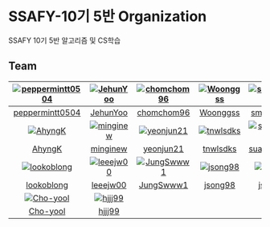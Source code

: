 # SSAFY-10기 5반 Organization
SSAFY 10기 5반 알고리즘 및 CS학습




## Team

| [![peppermintt0504](https://avatars.githubusercontent.com/u/73277351)](https://github.com/peppermintt0504) | [![JehunYoo](https://avatars.githubusercontent.com/u/52781854)](https://github.com/JehunYoo)   | [![chomchom96](https://avatars.githubusercontent.com/u/112466460)](https://github.com/chomchom96) | [![Woonggss](https://avatars.githubusercontent.com/u/88834958)](https://github.com/Woonggss) |  [![smink112](https://avatars.githubusercontent.com/u/95391402)](https://github.com/smink112) |  [![minhouu](https://avatars.githubusercontent.com/u/109497339)](https://github.com/minhouu) |  [![dohakim0205](https://avatars.githubusercontent.com/u/127382101)](https://github.com/dohakim0205) |
| :---------------------------------------------------------------------------------------------------------:| :--------------------------------------------------------------------------------------------: | :-----------------------------------------------------------------------------------------------: | :------------------------------------------------------------------------------------------: |:--------------------------------------------------------------------------------------------: |:-------------------------------------------------------------------------------------------: |:---------------------------------------------------------------------------------------------------: |
|                           [peppermintt0504](https://github.com/peppermintt0504)                            |                           [JehunYoo](https://github.com/JehunYoo)                              |                           [chomchom96](https://github.com/chomchom96)                             |                           [Woonggss](https://github.com/Woonggss)                            |                          [smink112](https://github.com/smink112)                              |                          [minhouu](https://github.com/minhouu)                               |                            [dohakim0205](https://github.com/dohakim0205)                             |
| [![AhyngK](https://avatars.githubusercontent.com/u/130175561)](https://github.com/AhyngK)                  | [![minginew](https://avatars.githubusercontent.com/u/119585059)](https://github.com/minginew)  | [![yeonjun21](https://avatars.githubusercontent.com/u/139312956)](https://github.com/yeonjun21)   | [![tnwlsdks](https://avatars.githubusercontent.com/u/139312979)](https://github.com/tnwlsdks)| [![suakang17](https://avatars.githubusercontent.com/u/93433538)](https://github.com/suakang17)| [![serethia](https://avatars.githubusercontent.com/u/137035446)](https://github.com/serethia)| [![minginew](https://avatars.githubusercontent.com/u/119585059)](https://github.com/minginew)|
|                           [AhyngK](https://github.com/AhyngK)                                              |                           [minginew](https://github.com/minginew)                              |                           [yeonjun21](https://github.com/yeonjun21)                               |                           [tnwlsdks](https://github.com/tnwlsdks)                            |                           [suakang17](https://github.com/suakang17)                           |                           [suakang17](https://github.com/serethia)                           |                           [suakang17](https://github.com/minginew)                           |
| [![lookoblong](https://avatars.githubusercontent.com/u/139312980)](https://github.com/lookoblong)          | [![leeejw00](https://avatars.githubusercontent.com/u/110823848)](https://github.com/leeejw00)  | [![JungSwww1](https://avatars.githubusercontent.com/u/129469541)](https://github.com/JungSwww1)   | [![jsong98](https://avatars.githubusercontent.com/u/79959903)](https://github.com/jsong98)   | [![jshEIT](https://avatars.githubusercontent.com/u/31498000)](https://github.com/jshEIT)      |[![Jong-Youl](https://avatars.githubusercontent.com/u/112914969)](https://github.com/Jong-Youl)| [![godsun7892](https://avatars.githubusercontent.com/u/129749206)](https://github.com/godsun7892)|
|                           [lookoblong](https://github.com/lookoblong)                                      |                           [leeejw00](https://github.com/leeejw00)                              |                           [JungSwww1](https://github.com/JungSwww1)                               |                           [jsong98](https://github.com/jsong98)                              |                           [jshEIT](https://github.com/jshEIT)                                 |                           [Jong-Youl](https://github.com/Jong-Youl)                          |                           [godsun7892](https://github.com/godsun7892)                           |
| [![Cho-yool](https://avatars.githubusercontent.com/u/139312827)](https://github.com/Cho-yool)              | [![hjjj99](https://avatars.githubusercontent.com/u/115874801)](https://github.com/hjjj99)      |
|                           [Cho-yool](https://github.com/Cho-yool)                                          |                            [hjjj99](https://github.com/hjjj99)                                 | 
